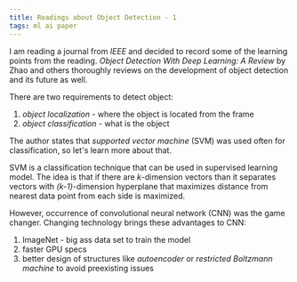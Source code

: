 ```yaml
---
title: Readings about Object Detection - 1
tags: ml ai paper
---
```


I am reading a journal from _IEEE_ and decided to 
record some of the learning points from the reading.
_Object Detection With Deep Learning: A Review_ by Zhao
and others thoroughly reviews on the development of
object detection and its future as well.

There are two requirements to detect object:
1. _object localization_ - where the object is located
from the frame
2. _object classification_ - what is the object

The author states that _supported vector machine_ (SVM)
was used often for classification, so let's learn more
about that. 

SVM is a classification technique that can be used
in supervised learning model. The idea is that
if there are _k_-dimension vectors than it separates
vectors with _(k-1)_-dimension hyperplane that 
maximizes distance from nearest data point from
each side is maximized.

However, occurrence of convolutional neural network (CNN)
was the game changer. Changing technology brings
these advantages to CNN:
1. ImageNet - big ass data set to train the model
2. faster GPU specs
3. better design of structures like _autoencoder_ or 
_restricted Boltzmann machine_ to avoid preexisting
issues


